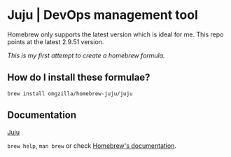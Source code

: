 # Juju | DevOps management tool

Homebrew only supports the latest version which is ideal for me.
This repo points at the latest 2.9.51 version.

_This is my first attempt to create a homebrew formula._

## How do I install these formulae?

`brew install omgzilla/homebrew-juju/juju`

## Documentation

[Juju](https://juju.is/)

`brew help`, `man brew` or check [Homebrew's documentation](https://docs.brew.sh).

